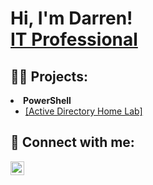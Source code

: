 <h1>Hi, I'm Darren! <br/><a href="https://www.linkedin.com/in/darrentrecojr/">IT Professional</a></h1>

<h2>👨‍💻 Projects:</h2>
<li><b>PowerShell</b>
<ul dir="auto">
<li><a href="https://github.com/dgftjr/ActiveDirectoryLab">[Active Directory Home Lab]</a> </li>
<!-- <li></li>
<li></li>
<li></li> -->
</ul>

<h2> 🤳 Connect with me:</h2>

[<img align="left" alt="Darren Treco Jr. | LinkedIn" width="22px" src="https://cdn.jsdelivr.net/npm/simple-icons@v3/icons/linkedin.svg" />][linkedin]

[linkedin]: https://linkedin.com/in/darrentrecojr

<!--
**joshmadakor1/joshmadakor1** is a ✨ _special_ ✨ repository because its `README.md` (this file) appears on your GitHub profile.

Here are some ideas to get you started:

- 🔭 I’m currently working on ...
- 🌱 I’m currently learning ...
- 👯 I’m looking to collaborate on ...
- 🤔 I’m looking for help with ...
- 💬 Ask me about ...
- 📫 How to reach me: ...
- 😄 Pronouns: ...
- ⚡ Fun fact: ...
-->
